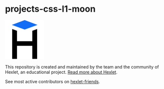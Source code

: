# projects-css-l1-moon

[![Hexlet Ltd. logo](https://raw.githubusercontent.com/Hexlet/assets/master/images/hexlet_logo128.png)](https://hexlet.io?utm_source=github&utm_medium=link&utm_campaign=projects-css-l1-moon)

This repository is created and maintained by the team and the community of Hexlet, an educational project. [Read more about Hexlet](https://hexlet.io?utm_source=github&utm_medium=link&utm_campaign=projects-css-l1-moon).

See most active contributors on [hexlet-friends](https://friends.hexlet.io/).
